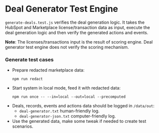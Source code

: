 # Deal Generator Test Engine

`generate-deals.test.js` verifies the deal generation logic. It takes the HubSpot and Marketplace license/transaction data as input, execute the deal generation logic and then verify the generated actions and events.

**Note**: The licenses/transactions input is the result of scoring engine. Deal generator test engine does not verify the scoring mechanism.

### Generate test cases
- Prepare redacted marketplace data:
  ```
  npm run redact
  ```
- Start system in local mode, feed it with redacted data:
  ```
  npm run once -- --in=local --out=local --precomputed
  ```
- Deals, records, events and actions data should be logged in `/data/out`:
    - `deal-generator.txt` human-friendly log.
    - `deal-generator-json.txt` computer-friendly log.
- Use the generated data, make some tweak if needed to create test scenarios.
